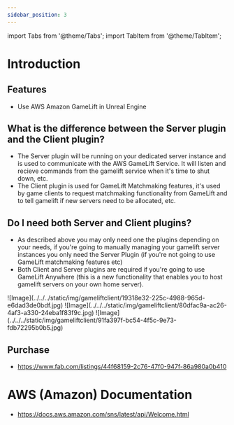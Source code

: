 ```yaml
---
sidebar_position: 3
---
```


import Tabs from '@theme/Tabs';
import TabItem from '@theme/TabItem';

# Introduction

## Features
- Use AWS Amazon GameLift in Unreal Engine

## What is the difference between the Server plugin and the Client plugin?
- The Server plugin will be running on your dedicated server instance and is used to communicate with the AWS GameLift Service. It will listen and recieve commands from the gamelift service when it's time to shut down, etc.
- The Client plugin is used for GameLift Matchmaking features, it's used by game clients to request matchmaking functionality from GameLift and to tell gamelift if new servers need to be allocated, etc.

## Do I need both Server and Client plugins?
- As described above you may only need one the plugins depending on your needs, if you're going to manually managing your gamelift server instances you only need the Server Plugin (if you're not going to use GameLift matchmaking features etc)
- Both Client and Server plugins are required if you're going to use GameLift Anywhere (this is a new functionality that enables you to host gamelift servers on your own home server).

<Tabs>
  <TabItem value="image" label="Image" default>
    ![Image](../../../static/img/gameliftclient/19318e32-225c-4988-965d-e6dad3de0bdf.jpg)
  </TabItem>
  <TabItem value="image2" label="Image 2">
    ![Image](../../../static/img/gameliftclient/80dfac9a-ac26-4af3-a330-24eba1f83f9c.jpg)
  </TabItem>
  <TabItem value="image3" label="Image 3">
    ![Image](../../../static/img/gameliftclient/91fa397f-bc54-4f5c-9e73-fdb72295b0b5.jpg)
  </TabItem>
</Tabs>

## Purchase
- https://www.fab.com/listings/44f68159-2c76-47f0-947f-86a980a0b410

# AWS (Amazon) Documentation
- https://docs.aws.amazon.com/sns/latest/api/Welcome.html